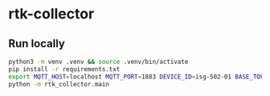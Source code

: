 # rtk-collector 

## Run locally
```bash
python3 -m venv .venv && source .venv/bin/activate
pip install -r requirements.txt
export MQTT_HOST=localhost MQTT_PORT=1883 DEVICE_ID=isg-502-01 BASE_TOPIC=rtk INTERVAL_SEC=5
python -m rtk_collector.main

